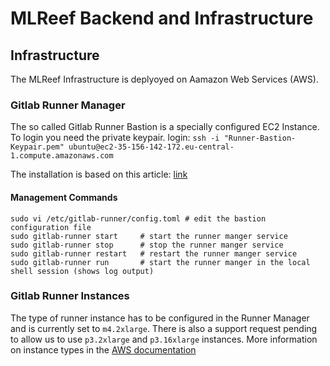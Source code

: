 # MLReef Backend and Infrastructure

## Infrastructure
The MLReef Infrastructure is deplyoyed on Aamazon Web Services (AWS). 

### Gitlab Runner Manager
The so called Gitlab Runner Bastion is a specially configured EC2 Instance.
To login you need the private keypair.
login: `ssh -i "Runner-Bastion-Keypair.pem" ubuntu@ec2-35-156-142-172.eu-central-1.compute.amazonaws.com`

The installation is based on this article: [link](https://rpadovani.com/aws-s3-gitlab)

#### Management Commands
```shell script
sudo vi /etc/gitlab-runner/config.toml # edit the bastion configuration file
sudo gitlab-runner start     # start the runner manger service
sudo gitlab-runner stop      # stop the runner manger service
sudo gitlab-runner restart   # restart the runner manger service
sudo gitlab-runner run       # start the runner manger in the local shell session (shows log output)
```

### Gitlab Runner Instances
The type of runner instance has to be configured in the Runner Manager and is currently set to `m4.2xlarge`.
There is also a support request pending to allow us to use `p3.2xlarge` and `p3.16xlarge` instances.
More information on instance types in the [AWS documentation](https://aws.amazon.com/ec2/instance-types/) 
